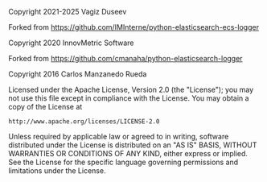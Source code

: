 Copyright 2021-2025 Vagiz Duseev

Forked from https://github.com/IMInterne/python-elasticsearch-ecs-logger

Copyright 2020 InnovMetric Software

Forked from https://github.com/cmanaha/python-elasticsearch-logger

Copyright 2016 Carlos Manzanedo Rueda

Licensed under the Apache License, Version 2.0 (the "License");
you may not use this file except in compliance with the License.
You may obtain a copy of the License at

    http://www.apache.org/licenses/LICENSE-2.0

Unless required by applicable law or agreed to in writing, software
distributed under the License is distributed on an "AS IS" BASIS,
WITHOUT WARRANTIES OR CONDITIONS OF ANY KIND, either express or implied.
See the License for the specific language governing permissions and
limitations under the License.
